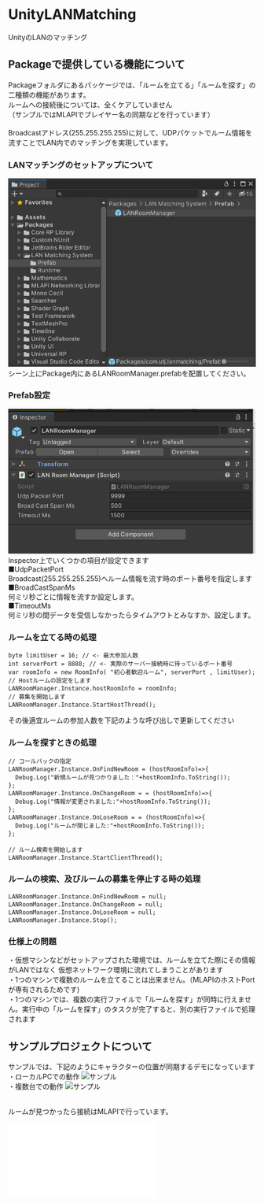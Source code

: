 # UnityLANMatching
UnityのLANのマッチング

## Packageで提供している機能について
Packageフォルダにあるパッケージでは、「ルームを立てる」「ルームを探す」の二種類の機能があります。<br />
ルームへの接続後については、全くケアしていません <br />
（サンプルではMLAPIでプレイヤー名の同期などを行っています）<br >
<br />
Broadcastアドレス(255.255.255.255)に対して、UDPパケットでルーム情報を流すことでLAN内でのマッチングを実現しています。


### LANマッチングのセットアップについて
![Prefab設定](Documentation~/PlacePrefab.png) <br />
シーン上にPackage内にあるLANRoomManager.prefabを配置してください。

### Prefab設定
![Prefab設定](Documentation~/LANRoomManagerConfig.png) <br />
Inspector上でいくつかの項目が設定できます <br />
■UdpPacketPort<br/>
Broadcast(255.255.255.255)へルーム情報を流す時のポート番号を指定します<br />
■BroadCastSpanMs<br/>
何ミリ秒ごとに情報を流すか設定します。<br />
■TimeoutMs<br/>
何ミリ秒の間データを受信しなかったらタイムアウトとみなすか、設定します。<br />

### ルームを立てる時の処理
```
byte limitUser = 16; // <- 最大参加人数
int serverPort = 8888; // <- 実際のサーバー接続時に待っているポート番号
var roomInfo = new RoomInfo( "初心者歓迎ルーム", serverPort , limitUser);
// Hostルームの設定をします
LANRoomManager.Instance.hostRoomInfo = roomInfo;
// 募集を開始します
LANRoomManager.Instance.StartHostThread();
```

その後適宜ルームの参加人数を下記のような呼び出しで更新してください

### ルームを探すときの処理
```
// コールバックの指定
LANRoomManager.Instance.OnFindNewRoom = (hostRoomInfo)=>{
  Debug.Log("新規ルームが見つかりました："+hostRoomInfo.ToString());
};
LANRoomManager.Instance.OnChangeRoom = = (hostRoomInfo)=>{
  Debug.Log("情報が変更されました:"+hostRoomInfo.ToString());
};
LANRoomManager.Instance.OnLoseRoom = = (hostRoomInfo)=>{
  Debug.Log("ルームが閉じました:"+hostRoomInfo.ToString());
};

// ルーム検索を開始します
LANRoomManager.Instance.StartClientThread();
```



### ルームの検索、及びルームの募集を停止する時の処理
```
LANRoomManager.Instance.OnFindNewRoom = null;
LANRoomManager.Instance.OnChangeRoom = null;
LANRoomManager.Instance.OnLoseRoom = null;
LANRoomManager.Instance.Stop();
```


### 仕様上の問題
・仮想マシンなどがセットアップされた環境では、ルームを立てた際にその情報がLANではなく 仮想ネットワーク環境に流れてしまうことがあります<br />
・1つのマシンで複数のルームを立てることは出来ません。（MLAPIのホストPortが専有されるためです)<br />
・1つのマシンでは、複数の実行ファイルで「ルームを探す」が同時に行えません。実行中の「ルームを探す」のタスクが完了すると、別の実行ファイルで処理されます<br />

## サンプルプロジェクトについて
サンプルでは、下記のようにキャラクターの位置が同期するデモになっています<br />
・ローカルPCでの動作
![サンプル](Documentation~/localPCDemo.gif) <br />
・複数台での動作
![サンプル](Documentation~/MatchingDemo.gif) <br />

<br />
ルームが見つかったら接続はMLAPIで行っています。<br />


![詳細](AboutSampleProject.md) <br />